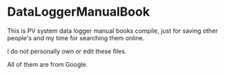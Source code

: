 # DataLoggerManualBook
This is PV system data logger manual books compile, just for saving other people's and my time for searching them online. 

I do not personally own or edit these files. 

All of them are from Google.
